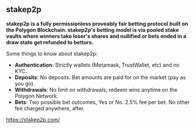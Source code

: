## stakep2p

**stakep2p is a fully permissionless proveably fair betting protocol built on the Polygon Blockchain. stakep2p's betting model is via pooled stake vaults where winners take loser's shares and nullified or bets ended in a draw state get refunded to bettors.**

Some things to know about stakep2p:

-   **Authentication**: Strictly wallets (Metamask, TrustWallet, etc) and no KYC.
-   **Deposits**: No deposits. Bet amounts are paid for on the market (pay as you go).
-   **Withdrawals**: No limit on withdrawals, redeem wins anytime on the Polygon Network.
-   **Bets**: Two possible bet outcomes, Yes or No. 2.5% fee per bet. No other fee charged anywhere, after.



https://stakep2p.com/